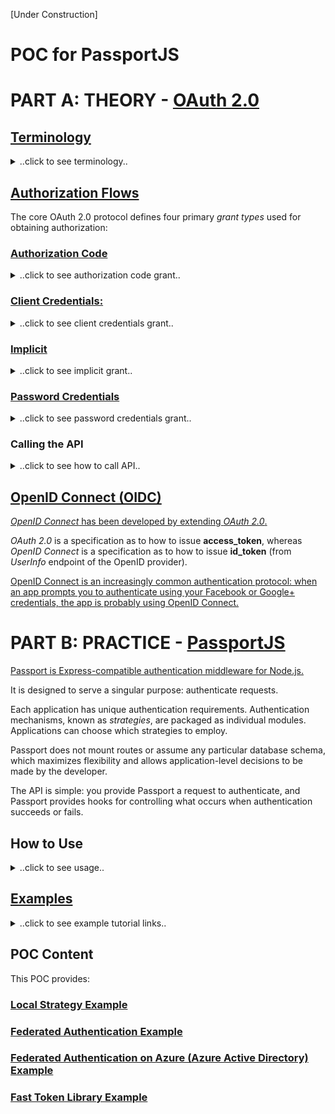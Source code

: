 [Under Construction]

# POC for PassportJS

# PART A: THEORY - [OAuth 2.0](https://oauth.net/2/ "OAuth 2.0")

##  [Terminology](https://www.amazon.co.uk/Getting-Started-OAuth-Ryan-Boyd/dp/1449311601 "Book: Getting Started with OAuth 2.0, by Ryan Boyd")

<details>
<summary>..click to see terminology..</summary>

**Authentication:** Authentication is the process of verifying the identity of a user—knowing that the user is who they claim to be.

**Federated Authentication:** Although many applications have their own system of accounts (including usernames
and passwords), some applications rely on other services to verify the identity of users.
This is called federated authentication.

In a corporate IT environment, applications may trust an Active Directory server, a
LDAP server, or a SAML provider to authenticate users.

On the Web, applications often trust OpenID providers (such as Google) to
handle the authentication of users.

**OpenID Connect** is the next-generation version of OpenID based on OAuth 2.0.

**Authorization:** Authorization is the process of verifying that a user has the right to perform some action. This typically first requires valid identification of the user (authentication) in order to check whether the actual user is authorized.

A web application first verifies your identity by logging you in, and then it ensures that you access only the data and services you’re allowed to, typically by checking an access control list for each operation.

**Delegated Authorization:** Delegated authorization is granting access to another person or application to perform actions on your behalf.

A user grants access to an application to perform actions on the user’s behalf and the application can only perform the authorized actions.

**Roles:** Actors in the OAuth protocol flows:

- ***Resource server***  hosts user-owned resources that are protected by OAuth. 
- ***Resource owner*** has the ability to grant access to their(user's) own data hosted on the resource server.
- ***Client*** is an application making API requests to perform actions on protected resources on behalf of the resource owner and with its authorization.
- ***Authorization server*** gets consent from the resource owner and issues access tokens to clients for accessing protected resources hosted by a resource server.

**Application Registration:** OAuth requires that applications register with the authorization server so that API requests are able to be properly identified. 

Registration enables the application developer to obtain client credentials, which are
used to authenticate requests made to the authorization server. 
- ***client_id:*** specified as *client_id*  when interacting with the resource server
- ***client_secret:*** specified as *client_secret* when exchanging an authorization code
- ***redirect_uri:*** the location the user should be returned to after they approve access for your app (meaningful for authorization code flow).
- ***scope:*** The data your application is requesting access to. 

**[Bearer Tokens:](https://stackoverflow.com/a/45163991/9918578 "Bearer Token")** A security token with the property that any party in possession of the token (a "bearer") can use the token in any way that any other party in possession of it can. Using a bearer token does not require a bearer to prove possession of cryptographic key material (proof-of-possession).

The bearer token or refresh token is created for you by the authentication server. When a user authenticates your application (client), the authentication server then goes and generates for you a bearer token (refresh token) which you can then use to get an access token.

The bearer token is normally some kind of cryptic value created by the authentication server, it isn't random, it is created based upon the user giving you access and the client your application getting access.

**[JWT:](https://jwt.io/introduction/ "JSON Web Tokens")** JSON Web Token (JWT) is an open standard that defines a compact and self-contained way for securely transmitting information between parties as a JSON object.

[Online tools](https://www.jsonwebtoken.io/ "Encode or Decode JWTs") are available to encode/decode JSON web tokens.

The end goal of using OAuth is the same: you’re trying to obtain an OAuth access token that your application can use to perform API requests on behalf of a user or the application itself. Send the access token in a *HTTP **Authorization** header*
</details>

## [Authorization Flows](https://www.amazon.co.uk/Getting-Started-OAuth-Ryan-Boyd/dp/1449311601 "Book: Getting Started with OAuth 2.0, by Ryan Boyd")

The core OAuth 2.0 protocol defines four primary *grant types* used for obtaining authorization:
### [Authorization Code](https://tools.ietf.org/html/rfc6749#section-1.3.1 "Authorization Code")
<details>
<summary>..click to see authorization code grant..</summary>

The *authorization code* is obtained by using an *authorization server* as an intermediary between the *client* and *resource owner*.  

You can find the URL for the OAuth *authorization endpoint* in the API provider’s documentation. 

You will need to specify a few query parameters with that link:
- **client_id**
- **redirect_url**
- **response_type** should be **code**
- **scope**
- **state:** A unique value to prevent cross-site request forgery (CSRF) attacks. should be a random unique string for this particular request.

If successful, the user will be redirected back to the application at the URL specified as the **redirect_uri** with the authorization code (in the URL as the **code** query parameter) and state (the value of the **state** parameter passed in the initial request to the authorization server): *http://www.example.com/oauth_callback?code=ABC1234&state=XYZ5678*

Because the *resource owner* only authenticates with the *authorization server*, the *resource owner*'s credentials are never shared with the *client*.

Exchange the **code** for an *access token*. A client library for OAuth does this automatically. Otherwise, make an HTTP POST request. It should be authenticated by including an HTTP Basic *Authorization* header as **Authorization: Basic Base64($CLIENT_ID:$CLIENT_SECRET)**

The HTTP post request should use following parameters:

- *code*
- *redirect_uri* 
- *grant_type:* should be *authorization_code*

**[Access Token Response:](https://tools.ietf.org/html/rfc6749#section-4.1.4 "Authorization Code Access Token Response")**

If successful, the authorization server will issue an **access_token** (short-lived).

**token_type** is *bearer* (mostly). 

Token has a remaining life time (sec), **expires_in**. 

**refresh_token** (long-lived) is used to acquire a new access token after the current one expires.
</details>

### [Client Credentials:](https://tools.ietf.org/html/rfc6749#section-1.3.4 "Client Credentials")

<details>
<summary>..click to see client credentials grant..</summary>

*Client credentials* are used as an authorization grant typically when the *client* is acting on its own behalf (the *client* is also the *resource owner*) or is requesting access to protected resources based on an authorization previously arranged with the *authorization server*.

You can find the *authorization server*’s token URL in the API provider’s documentation. 

The required POST parameters:

- **grant_type:** should be **client_credentials**
- **client_id**
- **client_secret**

**[Access Token Response:](https://tools.ietf.org/html/rfc6749#section-4.4.3 "Client Credentials Access Token Response")**
If successful, an **access_token** is returned to
the client.

The *client credentials* flow typically provides a long-lived **access_token**, does not issue **refresh token**., Simply ask for a new **access_token** when expired.
</details>

### [Implicit](https://tools.ietf.org/html/rfc6749#section-1.3.2 "Implicit")

<details>
<summary>..click to see implicit grant..</summary>

[It is generally not recommended to use the implicit flow (and some servers prohibit this flow entirely)](https://oauth.net/2/grant-types/implicit/ "OAuth 2.0 Implicit Grant")
</details>

### [Password Credentials](https://tools.ietf.org/html/rfc6749#section-1.3.3 "Resource Owner Password Credentials")

<details>
<summary>..click to see password credentials grant..</summary>

The credentials should only be used when there is a high degree of trust between the resource owner and the client (e.g., the client is part of the device operating system or a highly privileged application), and when other authorization grant types are not available (such as an authorization code).
</details>

### Calling the API

<details>
<summary>..click to see how to call API..</summary>

The preferred way of authorizing requests is by sending the *access_token* in a HTTP *Authorization* header. When the *access_token* expires, the
*refresh_token* parameter can be used to obtain a new access token.
</details>

## [OpenID Connect (OIDC)](http://openid.net/connect/ "OpenID Connect")

[*OpenID Connect* has been developed by extending *OAuth 2.0*.](https://medium.com/@darutk/diagrams-of-all-the-openid-connect-flows-6968e3990660 "Diagrams of All The OpenID Connect Flows")

*OAuth 2.0* is a specification as to how to issue **access_token**, whereas *OpenID Connect* is a specification as to how to issue **id_token** (from *UserInfo* endpoint of the OpenID provider).

[OpenID Connect is an increasingly common authentication protocol: when an app prompts you to authenticate using your Facebook or Google+ credentials, the app is probably using OpenID Connect.](https://developers.onelogin.com/openid-connect "OIDC Overview")

# PART B: PRACTICE - [PassportJS](http://www.passportjs.org/ "PassportJS")
[Passport is Express-compatible authentication middleware for Node.js.](https://github.com/jaredhanson/passport "PassportJS Github Repo")

It is designed to serve a singular purpose: authenticate requests.

Each application has unique authentication requirements. Authentication mechanisms, known as *strategies*, are packaged as individual modules. Applications can choose which strategies to employ.

Passport does not mount routes or assume any particular database schema, which maximizes flexibility and allows application-level decisions to be made by the developer. 

The API is simple: you provide Passport a request to authenticate, and Passport provides hooks for controlling what occurs when authentication succeeds or fails.

## How to Use
<details>
<summary>..click to see usage..</summary>

*Strategies* must be configured prior to using them in a route:

``` js
passport.use(new LocalStrategy(
  function(username, password, done) {
    User.findOne({ username: username }, function (err, user) {
      if (err) { return done(err); }
      if (!user) { return done(null, false); }
      if (!user.verifyPassword(password)) { return done(null, false); }
      return done(null, user);
    });
  }
));
```

For persistent login *sessions*,the authenticated user must be *serialized* to the session, and *deserialized* when subsequent requests are made.

``` js
passport.serializeUser(function(user, done) {
  done(null, user.id);
});

passport.deserializeUser(function(id, done) {
  User.findById(id, function (err, user) {
    done(err, user);
  });
});
```

To use Passport in an Express, configure it with the required **passport.initialize()** middleware. If your application uses persistent login *sessions* (recommended, but not required), **passport.session()** middleware must also be used.

``` js
var app = express();
app.use(require('serve-static')(__dirname + '/../../public'));
app.use(require('cookie-parser')());
app.use(require('body-parser').urlencoded({ extended: true }));
app.use(require('express-session')({ secret: 'keyboard cat', resave: true, saveUninitialized: true }));
app.use(passport.initialize());
app.use(passport.session());
```

**authenticate()** function is used as route middleware to authenticate requests.

``` js
app.post('/login', 
  passport.authenticate('local', { failureRedirect: '/login' }),
  function(req, res) {
    res.redirect('/');
  });
```
</details>

## [Examples](https://github.com/jaredhanson/passport#examples "Example Tutors")
<details>
<summary>..click to see example tutorial links..</summary>

[Express 4.x app using Passport for authentication with username and password](https://github.com/passport/express-4.x-local-example)

[Express 4.x app using Passport for authentication via OpenID Connect](https://github.com/passport/express-4.x-openidconnect-example)

[User Authentication with Passport and Express 4](http://mherman.org/blog/2015/01/31/local-authentication-with-passport-and-express-4/ "User Authentication with Passport and Express 4") / [Code](https://github.com/mjhea0/passport-local-express4)

[Social Authentication in Node.js with Passport](http://mherman.org/blog/2015/09/26/social-authentication-in-node-dot-js-with-passport/ "Social Authentication in Node.js with Passport") / [Code](https://github.com/mjhea0/passport-social-auth)

</details>

## POC Content
This POC provides:

### [Local Strategy Example](examples/localStrategy)

### [Federated Authentication Example](examples/federatedAuthentication)

### [Federated Authentication on Azure (Azure Active Directory) Example](examples/federatedAuthenticationOnAzure)

### [Fast Token Library Example](examples/fastTokenLibrary)

